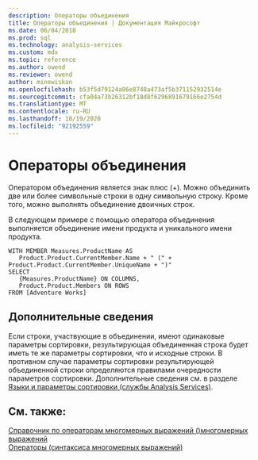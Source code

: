 ```yaml
---
description: Операторы объединения
title: Операторы объединения | Документация Майкрософт
ms.date: 06/04/2018
ms.prod: sql
ms.technology: analysis-services
ms.custom: mdx
ms.topic: reference
ms.author: owend
ms.reviewer: owend
author: minewiskan
ms.openlocfilehash: b53f5d79124a86e8748a473af5b371152932514e
ms.sourcegitcommit: cfa04a73b26312bf18d8f6296891679166e2754d
ms.translationtype: MT
ms.contentlocale: ru-RU
ms.lasthandoff: 10/19/2020
ms.locfileid: "92192559"
---
```

# <a name="concatenation-operators"></a>Операторы объединения


  Оператором объединения является знак плюс (+). Можно объединить две или более символьные строки в одну символьную строку. Кроме того, можно выполнять объединение двоичных строк.  
  
 В следующем примере с помощью оператора объединения выполняется объединение имени продукта и уникального имени продукта.  
  
```  
WITH MEMBER Measures.ProductName AS   
   Product.Product.CurrentMember.Name + " (" + Product.Product.CurrentMember.UniqueName + ")"  
SELECT   
   {Measures.ProductName} ON COLUMNS,  
   Product.Product.Members ON ROWS  
FROM [Adventure Works]  
```  
  
## <a name="language-considerations"></a>Дополнительные сведения  
 Если строки, участвующие в объединении, имеют одинаковые параметры сортировки, результирующая объединенная строка будет иметь те же параметры сортировки, что и исходные строки. В противном случае параметры сортировки результирующей объединенной строки определяются правилами очередности параметров сортировки. Дополнительные сведения см. в разделе [Языки и параметры сортировки (службы Analysis Services)](/analysis-services/languages-and-collations-analysis-services).  
  
## <a name="see-also"></a>См. также:  
 [Справочник по операторам многомерных выражений &#40;&#41;многомерных выражений ](../mdx/mdx-operator-reference-mdx.md)   
 [Операторы &#40;синтаксиса многомерных выражений&#41;](../mdx/operators-mdx-syntax.md)  
  
